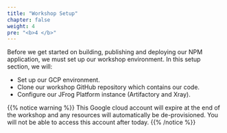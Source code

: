 ```yaml
---
title: "Workshop Setup"
chapter: false
weight: 4
pre: "<b>4 </b>"
---
```


Before we get started on building, publishing and deploying our NPM application, we must set up our workshop environment. In this setup section, we will:

- Set up our GCP environment.
- Clone our workshop GitHub repository which contains our code.
- Configure our JFrog Platform instance (Artifactory and Xray).


{{% notice warning %}}
This Google cloud account will expire at the end of the workshop and any resources will automatically be de-provisioned. You will not be able to access this account after today.
{{% /notice %}}
